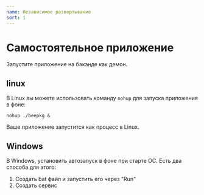 ```yaml
---
name: Независимое развертывание
sort: 1
---
```


# Самостоятельное приложение

Запустите приложение на бэкэнде как демон.

## linux

В Linux вы можете использовать команду `nohup` для запуска приложения в фоне:

	nohup ./beepkg &

Ваше приложение запустится как процесс в Linux.

## Windows

В Windows, установить автозапуск в фоне при старте ОС. Есть два способа для этого:

1. Создать bat файл и запустить его через "Run"
2. Создать сервис
